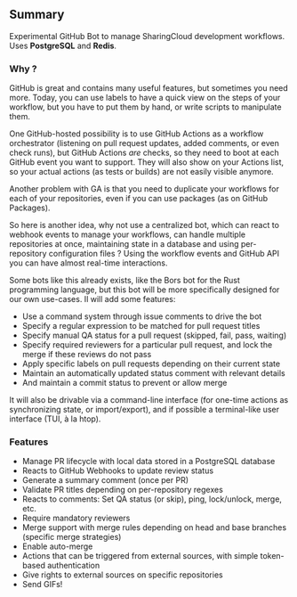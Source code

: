 ## Summary

Experimental GitHub Bot to manage SharingCloud development workflows.  
Uses **PostgreSQL** and **Redis**.

### Why ?

GitHub is great and contains many useful features, but sometimes you need more.
Today, you can use labels to have a quick view on the steps of your workflow,
but you have to put them by hand, or write scripts to manipulate them.

One GitHub-hosted possibility is to use GitHub Actions as a workflow orchestrator
(listening on pull request updates, added comments, or even check runs), but GitHub Actions _are_ checks,
so they need to boot at each GitHub event you want to support. They will also show on your Actions list,
so your actual actions (as tests or builds) are not easily visible anymore.

Another problem with GA is that you need to duplicate your workflows for each of your repositories, even if you can use packages
(as on GitHub Packages).

So here is another idea, why not use a centralized bot, which can react to webhook events to manage your workflows, can handle multiple repositories at once,
maintaining state in a database and using per-repository configuration files ? Using the workflow events and GitHub API you can have almost real-time interactions.

Some bots like this already exists, like the Bors bot for the Rust programming language, but this bot will be more specifically designed for our own use-cases.
Il will add some features:

- Use a command system through issue comments to drive the bot
- Specify a regular expression to be matched for pull request titles
- Specify manual QA status for a pull request (skipped, fail, pass, waiting)
- Specify required reviewers for a particular pull request, and lock the merge if these reviews do not pass
- Apply specific labels on pull requests depending on their current state
- Maintain an automatically updated status comment with relevant details
- And maintain a commit status to prevent or allow merge

It will also be drivable via a command-line interface (for one-time actions as synchronizing state, or
import/export), and if possible a terminal-like user interface (TUI, à la htop).

### Features

- Manage PR lifecycle with local data stored in a PostgreSQL database
- Reacts to GitHub Webhooks to update review status
- Generate a summary comment (once per PR)
- Validate PR titles depending on per-repository regexes
- Reacts to comments: Set QA status (or skip), ping, lock/unlock, merge, etc.
- Require mandatory reviewers
- Merge support with merge rules depending on head and base branches (specific merge strategies)
- Enable auto-merge
- Actions that can be triggered from external sources, with simple token-based authentication
- Give rights to external sources on specific repositories
- Send GIFs!
